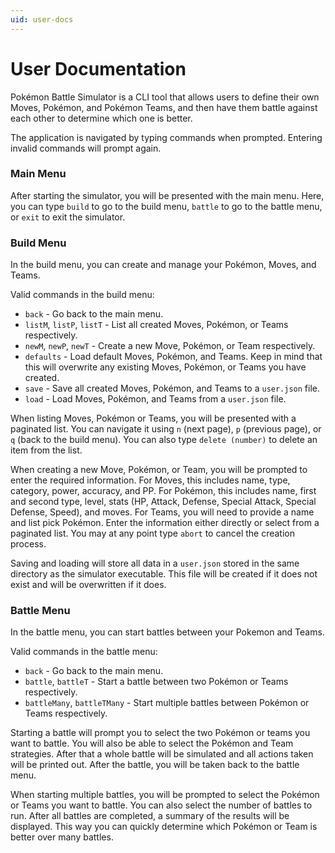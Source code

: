 ```yaml
---
uid: user-docs
---
```


# User Documentation

Pokémon Battle Simulator is a CLI tool that allows users to define their own Moves, Pokémon, and Pokémon Teams, and then have them battle against each other to determine which one is better.

The application is navigated by typing commands when prompted. Entering invalid commands will prompt again.

### Main Menu

After starting the simulator, you will be presented with the main menu. Here, you can type `build` to go to the build menu, `battle` to go to the battle menu, or `exit` to exit the simulator.

### Build Menu

In the build menu, you can create and manage your Pokémon, Moves, and Teams.

Valid commands in the build menu:
- `back` - Go back to the main menu.
- `listM`, `listP`, `listT` - List all created Moves, Pokémon, or Teams respectively.
- `newM`, `newP`, `newT` - Create a new Move, Pokémon, or Team respectively.
- `defaults` - Load default Moves, Pokémon, and Teams. Keep in mind that this will overwrite any existing Moves, Pokémon, or Teams you have created.
- `save` - Save all created Moves, Pokémon, and Teams to a `user.json` file.
- `load` - Load Moves, Pokémon, and Teams from a `user.json` file.

When listing Moves, Pokémon or Teams, you will be presented with a paginated list. You can navigate it using `n` (next page), `p` (previous page), or `q` (back to the build menu). You can also type `delete (number)` to delete an item from the list.

When creating a new Move, Pokémon, or Team, you will be prompted to enter the required information. For Moves, this includes name, type, category, power, accuracy, and PP. For Pokémon, this includes name, first and second type, level, stats (HP, Attack, Defense, Special Attack, Special Defense, Speed), and moves. For Teams, you will need to provide a name and list pick Pokémon. Enter the information either directly or select from a paginated list. You may at any point type `abort` to cancel the creation process.

Saving and loading will store all data in a `user.json` stored in the same directory as the simulator executable. This file will be created if it does not exist and will be overwritten if it does.

### Battle Menu

In the battle menu, you can start battles between your Pokemon and Teams.

Valid commands in the battle menu:
- `back` - Go back to the main menu.
- `battle`, `battleT` - Start a battle between two Pokémon or Teams respectively.
- `battleMany`, `battleTMany` - Start multiple battles between Pokémon or Teams respectively.

Starting a battle will prompt you to select the two Pokémon or teams you want to battle. You will also be able to select the Pokémon and Team strategies. After that a whole battle will be simulated and all actions taken will be printed out. After the battle, you will be taken back to the battle menu.

When starting multiple battles, you will be prompted to select the Pokémon or Teams you want to battle. You can also select the number of battles to run. After all battles are completed, a summary of the results will be displayed. This way you can quickly determine which Pokémon or Team is better over many battles.